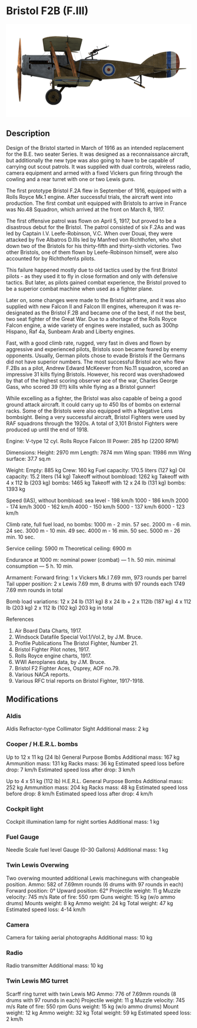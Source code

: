 ﻿# Bristol F2B (F.III)

![bristolf2bf3](../images/bristolf2bf3.png)

## Description

Design of the Bristol started in March of 1916 as an intended replacement for the B.E. two seater Series. It was designed as a reconnaissance aircraft, but additionally the new type was also going to have to be capable of carrying out scout patrols.
It was supplied with dual controls, wireless radio, camera equipment and armed with a fixed Vickers gun firing through the cowling and a rear turret with one or two Lewis guns.

The first prototype Bristol F.2A flew in September of 1916, equipped with a Rolls Royce Mk.1 engine.
After successful trials, the aircraft went into production. The first combat unit equipped with Bristols to arrive in France was No.48 Squadron, which arrived at the front on March 8, 1917.

The first offensive patrol was flown on April 5, 1917, but proved to be a disastrous debut for the Bristol. The patrol consisted of six F.2As and was led by Captain I.V. Leefe-Robinson, V.C. When over Douai, they were attacked by five Albatros D.IIIs led by Manfred von Richthofen, who shot down two of the Bristols for his thirty-fifth and thirty-sixth victories. Two other Bristols, one of them flown by Leefe-Robinson himself, were also accounted for by Richthofen\s pilots.

This failure happened mostly due to old tactics used by the first Bristol pilots - as they used it to fly in close formation and only with defensive tactics. But later, as pilots gained combat experience, the Bristol proved to be a superior combat machine when used as a fighter plane.

Later on, some changes were made to the Bristol airframe, and it was also supplied with new Falcon II and Falcon III engines, whereupon it was re-designated as the Bristol F.2B and became one of the best, if not the best, two seat fighter of the Great War.
Due to a shortage of the Rolls Royce Falcon engine, a wide variety of engines were installed, such as 300hp Hispano, Raf 4a, Sunbeam Arab and Liberty engines.

Fast, with a good climb rate, rugged, very fast in dives and flown by aggressive and experienced pilots, Bristols soon became feared by enemy opponents. Usually, German pilots chose to evade Bristols if the Germans did not have superior numbers.
The most successful Bristol ace who flew F.2Bs as a pilot, Andrew Edward McKeever from No.11 squadron, scored an impressive 31 kills flying Bristols. However, his record was overshadowed by that of the highest scoring observer ace of the war, Charles George Gass, who scored 39 (!!!) kills while flying as a Bristol gunner!

While excelling as a fighter, the Bristol was also capable of being a good ground attack aircraft. It could carry up to 450 lbs of bombs on external racks. Some of the Bristols were also equipped with a Negative Lens bombsight.
Being a very successful aircraft, Bristol Fighters were used by RAF squadrons through the 1920s.
A total of 3,101 Bristol Fighters were produced up until the end of 1918.


Engine: V-type 12 cyl. Rolls Royce Falcon III
Power: 285 hp (2200 RPM)

Dimensions:
Height: 2970 mm
Length: 7874 mm
Wing span: 11986 mm
Wing surface: 37.7 sq.m

Weight:
Empty: 885 kg
Crew: 160 kg
Fuel capacity: 170.5 liters (127 kg)
Oil capacity: 15.2 liters (14 kg)
Takeoff without bombload: 1262 kg
Takeoff with 4 x 112 lb (203 kg) bombs: 1465 kg
Takeoff with 12 x 24 lb (131 kg) bombs: 1393 kg

Speed (IAS), without bombload:
sea level - 198 km/h
1000 - 186 km/h
2000 - 174 km/h
3000 - 162 km/h
4000 - 150 km/h
5000 - 137 km/h
6000 - 123 km/h

Climb rate, full fuel load, no bombs:
1000 m -  2 min. 57 sec.
2000 m -  6 min. 24 sec.
3000 m - 10 min. 49 sec.
4000 m - 16 min. 50 sec.
5000 m - 26 min. 10 sec.

Service ceiling: 5900 m
Theoretical ceiling: 6900 m

Endurance at 1000 m:
nominal power (combat) — 1 h. 50 min.
minimal consumption — 5 h. 10 min.

Armament:
Forward firing: 1 x Vickers Mk.I 7.69 mm, 973 rounds per barrel
Tail upper position: 2 x Lewis 7.69 mm, 8 drums with 97 rounds each
1749 7.69 mm rounds in total

Bomb load variations:
12 x 24 lb (131 kg)
8 x 24 lb + 2 x 112lb (187 kg)
4 x 112 lb (203 kg)
2 x 112 lb (102 kg)
203 kg in total

References
1) Air Board Data Charts, 1917.
2) Windsock Datafile Special Vol.1/Vol.2, by J.M. Bruce.
3) Profile Publications The Bristol Fighter, Number 21.
4) Bristol Fighter Pilot notes, 1917.
5) Rolls Royce engine charts, 1917.
6) WWI Aeroplanes data, by J.M. Bruce.
7) Bristol F2 Fighter Aces, Osprey, AOF no.79.
8) Various NACA reports.
9) Various RFC trial reports on Bristol Fighter, 1917-1918.

## Modifications


### Aldis

Aldis Refractor-type Collimator Sight
Additional mass: 2 kg


### Cooper / H.E.R.L. bombs

Up to 12 x 11 kg (24 lb) General Purpose Bombs
Additional mass: 167 kg
Ammunition mass: 131 kg
Racks mass: 36 kg
Estimated speed loss before drop: 7 km/h
Estimated speed loss after drop: 3 km/h

Up to 4 x 51 kg (112 lb) H.E.R.L. General Purpose Bombs
Additional mass: 252 kg
Ammunition mass: 204 kg
Racks mass: 48 kg
Estimated speed loss before drop: 8 km/h
Estimated speed loss after drop: 4 km/h﻿

### Cockpit light

Cockpit illumination lamp for night sorties
Additional mass: 1 kg
﻿

### Fuel Gauge

Needle Scale fuel level Gauge (0-30 Gallons)
Additional mass: 1 kg
﻿

### Twin Lewis Overwing

Two overwing mounted additional Lewis machineguns with changeable position.
Ammo: 582 of 7.69mm rounds (6 drums with 97 rounds in each)
Forward position: 0°
Upward position: 62°
Projectile weight: 11 g
Muzzle velocity: 745 m/s
Rate of fire: 550 rpm
Guns weight: 15 kg (w/o ammo drums)
Mounts weight: 8 kg
Ammo weight: 24 kg
Total weight: 47 kg
Estimated speed loss: 4-14 km/h

### Camera

Camera for taking aerial photographs
Additional mass: 10 kg


### Radio

Radio transmitter
Additional mass: 10 kg﻿

### Twin Lewis MG turret

Scarff ring turret with twin Lewis MG
Ammo: 776 of 7.69mm rounds (8 drums with 97 rounds in each)
Projectile weight: 11 g
Muzzle velocity: 745 m/s
Rate of fire: 550 rpm
Guns weight: 15 kg (w/o ammo drums)
Mount weight: 12 kg
Ammo weight: 32 kg
Total weight: 59 kg
Estimated speed loss: 2 km/h